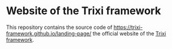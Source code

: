 # Website of the Trixi framework

This repository contains the source code of 
https://trixi-framework.github.io/landing-page/
the official website of the 
[Trixi framework](https://github.com/orgs/trixi-framework).
